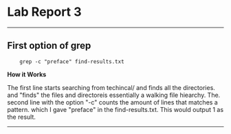 # Lab Report 3
--- 
  ## First option of grep 
  ``` find technical/ > find-results.txt
      grep -c "preface" find-results.txt
  ```
  **How it Works** 
  
  The first line starts searching from techincal/ and finds all the directories. 
  and "finds" the files and directoreis essentially a walking file hiearchy. The. 
  second line with the option "-c" counts the amount of lines that matches a pattern. 
  which I gave "preface" in the find-results.txt. This would output 1 as the result.
 
 --- 
  
   
